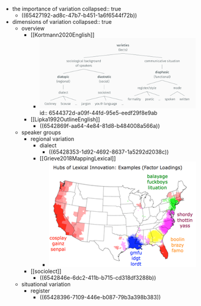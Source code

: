 - the importance of variation
  collapsed:: true
	- ((65427192-ad8c-47b7-b451-1a6f6544f72b))
- dimensions of variation
  collapsed:: true
	- overview
		- [[Kortmann2020English]]
			- ![image.png](../assets/image_1698967857979_0.png)
			  id:: 6544372d-a09f-44fd-95e5-eedf29f8e9ab
		- [[Lipka1992OutlineEnglish]]
			- ((6542869f-aa64-4e84-81d8-b484008a566a))
	- speaker groups
		- regional variation
			- dialect
				- ((65428353-1d92-4692-8637-1a5292d2038c))
			- [[Grieve2018MappingLexical]]
				- ![lexical-innovation.png](../assets/lexical-innovation_1698948545880_0.png)
		- [[sociolect]]
			- ((6542846e-6dc2-411b-b715-cd318df3288b))
	- situational variation
		- register
			- ((65428396-7109-446e-b087-79b3a398b383))